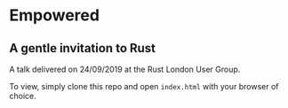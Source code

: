 # Empowered

## A gentle invitation to Rust

A talk delivered on 24/09/2019 at the Rust London User Group.

To view, simply clone this repo and open `index.html` with your browser of choice.
